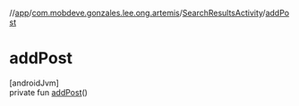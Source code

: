 //[app](../../../index.md)/[com.mobdeve.gonzales.lee.ong.artemis](../index.md)/[SearchResultsActivity](index.md)/[addPost](add-post.md)

# addPost

[androidJvm]\
private fun [addPost](add-post.md)()
